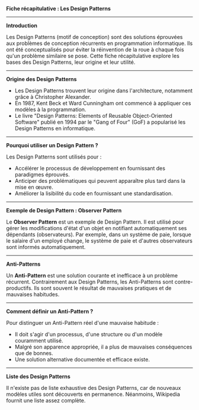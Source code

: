 **Fiche récapitulative : Les Design Patterns**

---

**Introduction**

Les Design Patterns (motif de conception) sont des solutions éprouvées aux problèmes de conception récurrents en programmation informatique. Ils ont été conceptualisés pour éviter la réinvention de la roue à chaque fois qu'un problème similaire se pose. Cette fiche récapitulative explore les bases des Design Patterns, leur origine et leur utilité.

---

**Origine des Design Patterns**

-   Les Design Patterns trouvent leur origine dans l'architecture, notamment grâce à Christopher Alexander.
-   En 1987, Kent Beck et Ward Cunningham ont commencé à appliquer ces modèles à la programmation.
-   Le livre "Design Patterns: Elements of Reusable Object-Oriented Software" publié en 1994 par le "Gang of Four" (GoF) a popularisé les Design Patterns en informatique.

---

**Pourquoi utiliser un Design Pattern ?**

Les Design Patterns sont utilisés pour :

-   Accélérer le processus de développement en fournissant des paradigmes éprouvés.
-   Anticiper des problématiques qui peuvent apparaître plus tard dans la mise en œuvre.
-   Améliorer la lisibilité du code en fournissant une standardisation.

---

**Exemple de Design Pattern : Observer Pattern**

Le **Observer Pattern** est un exemple de Design Pattern. Il est utilisé pour gérer les modifications d'état d'un objet en notifiant automatiquement ses dépendants (observateurs). Par exemple, dans un système de paie, lorsque le salaire d'un employé change, le système de paie et d'autres observateurs sont informés automatiquement.

---

**Anti-Patterns**

Un **Anti-Pattern** est une solution courante et inefficace à un problème récurrent. Contrairement aux Design Patterns, les Anti-Patterns sont contre-productifs. Ils sont souvent le résultat de mauvaises pratiques et de mauvaises habitudes.

---

**Comment définir un Anti-Pattern ?**

Pour distinguer un Anti-Pattern réel d'une mauvaise habitude :

-   Il doit s'agir d'un processus, d'une structure ou d'un modèle couramment utilisé.
-   Malgré son apparence appropriée, il a plus de mauvaises conséquences que de bonnes.
-   Une solution alternative documentée et efficace existe.

---

**Liste des Design Patterns**

Il n'existe pas de liste exhaustive des Design Patterns, car de nouveaux modèles utiles sont découverts en permanence. Néanmoins, Wikipedia fournit une liste assez complète.
